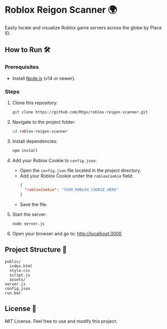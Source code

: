 # Roblox Reigon Scanner 🌍

Easily locate and visualize Roblox game servers across the globe by Place ID.

## How to Run 🛠️

### Prerequisites
- Install [Node.js](https://nodejs.org/) (v14 or newer).

### Steps
1. Clone this repository:
   ```bash
   git clone https://github.com/Rhgx/roblox-reigon-scanner.git
   ```
2. Navigate to the project folder:
   ```bash
   cd roblox-reigon-scanner
   ```
3. Install dependencies:
   ```bash
   npm install
   ```
4. Add your Roblox Cookie to `config.json`:
   - Open the `config.json` file located in the project directory.
   - Add your Roblox Cookie under the `robloxCookie` field:
     ```json
     {
       "robloxCookie": "YOUR_ROBLOX_COOKIE_HERE"
     }
     ```
   - Save the file.

5. Start the server:
   ```bash
   node server.js
   ```
6. Open your browser and go to:
   [http://localhost:3000](http://localhost:3000)

## Project Structure 📂
```
public/
  index.html
  style.css
  script.js
  assets/
server.js
config.json
run.bat
```

## License 📝
MIT License. Feel free to use and modify this project.